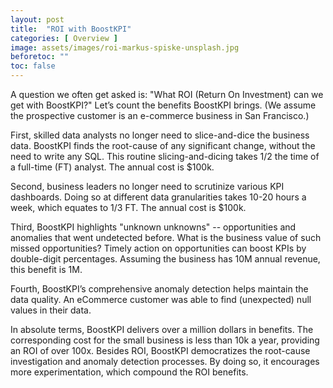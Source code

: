```yaml
---
layout: post
title:  "ROI with BoostKPI"
categories: [ Overview ]
image: assets/images/roi-markus-spiske-unsplash.jpg
beforetoc: ""
toc: false
---
```


A question we often get asked is: "What ROI (Return On Investment) can we get with BoostKPI?" Let’s count the benefits BoostKPI brings. (We assume the prospective customer is an e-commerce business in San Francisco.)

First, skilled data analysts no longer need to slice-and-dice the business data. BoostKPI finds the root-cause of any significant change, without the need to write any SQL. This routine slicing-and-dicing takes 1/2 the time of a full-time (FT) analyst. The annual cost is $100k.

Second, business leaders no longer need to scrutinize various KPI dashboards. Doing so at different data granularities takes 10-20 hours a week, which equates to 1/3 FT. The annual cost is $100k.

Third, BoostKPI highlights "unknown unknowns" -- opportunities and anomalies that went undetected before. What is the business value of such missed opportunities? Timely action on opportunities can boost KPIs by double-digit percentages. Assuming the business has 10M annual revenue, this benefit is 1M.

Fourth, BoostKPI’s comprehensive anomaly detection helps maintain the data quality. An eCommerce customer was able to find (unexpected) null values in their data.

In absolute terms, BoostKPI delivers over a million dollars in benefits. The corresponding cost for the small business is less than 10k a year, providing an ROI of over 100x. Besides ROI, BoostKPI democratizes the root-cause investigation and anomaly detection processes. By doing so, it encourages more experimentation, which compound the ROI benefits.
